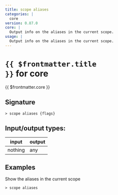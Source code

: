 ```yaml
---
title: scope aliases
categories: |
  core
version: 0.87.0
core: |
  Output info on the aliases in the current scope.
usage: |
  Output info on the aliases in the current scope.
---
```

<!-- This file is automatically generated. Please edit the command in https://github.com/nushell/nushell instead. -->

# <code>{{ $frontmatter.title }}</code> for core

<div class='command-title'>{{ $frontmatter.core }}</div>

## Signature

```> scope aliases {flags} ```


## Input/output types:

| input   | output |
| ------- | ------ |
| nothing | any    |

## Examples

Show the aliases in the current scope
```nu
> scope aliases

```
